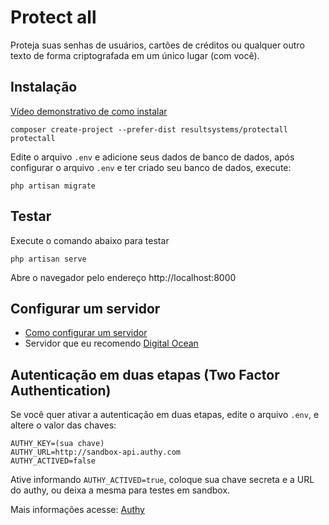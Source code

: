 # Protect all

Proteja suas senhas de usuários, cartões de créditos ou qualquer outro texto de forma criptografada em um único lugar (com você).

## Instalação

[Vídeo demonstrativo de como instalar](https://www.youtube.com/watch?v=rxkt13L9Whg)

```
composer create-project --prefer-dist resultsystems/protectall protectall
```

Edite o arquivo `.env` e adicione seus dados de banco de dados, após configurar o arquivo `.env` e ter criado seu banco de dados, execute:

```
php artisan migrate
```

## Testar

Execute o comando abaixo para testar

```
php artisan serve
```

Abre o navegador pelo endereço http://localhost:8000

## Configurar um servidor

- [Como configurar um servidor](https://www.youtube.com/watch?v=0EM-vRh1n10)
- Servidor que eu recomendo [Digital Ocean](https://goo.gl/DMgK38)

## Autenticação em duas etapas (Two Factor Authentication)

Se você quer ativar a autenticação em duas etapas, edite o arquivo `.env`, e altere o valor das chaves:

```
AUTHY_KEY=(sua chave)
AUTHY_URL=http://sandbox-api.authy.com
AUTHY_ACTIVED=false
```

Ative informando `AUTHY_ACTIVED=true`, coloque sua chave secreta e a URL do authy, ou deixa a mesma para testes em sandbox.

Mais informações acesse: [Authy](http://www.authy.com)
